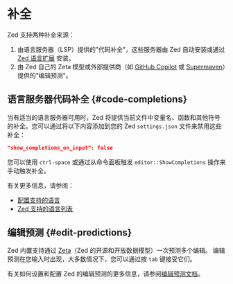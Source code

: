 # 补全

Zed 支持两种补全来源：

1. 由语言服务器（LSP）提供的"代码补全"，这些服务器由 Zed 自动安装或通过 [Zed 语言扩展](languages.md) 安装。
2. 由 Zed 自己的 Zeta 模型或外部提供商（如 [GitHub Copilot](#github-copilot) 或 [Supermaven](#supermaven)）提供的"编辑预测"。

## 语言服务器代码补全 {#code-completions}

当有适当的语言服务器可用时，Zed 将提供当前文件中变量名、函数和其他符号的补全。您可以通过将以下内容添加到您的 Zed `settings.json` 文件来禁用这些补全：

```json [settings]
"show_completions_on_input": false
```

您可以使用 `ctrl-space` 或通过从命令面板触发 `editor::ShowCompletions` 操作来手动触发补全。

有关更多信息，请参阅：

- [配置支持的语言](./configuring-languages.md)
- [Zed 支持的语言列表](./languages.md)

## 编辑预测 {#edit-predictions}

Zed 内置支持通过 [Zeta](https://huggingface.co/zed-industries/zeta)（Zed 的开源和开放数据模型）一次预测多个编辑。
编辑预测在您输入时出现，大多数情况下，您可以通过按 `tab` 键接受它们。

有关如何设置和配置 Zed 的编辑预测的更多信息，请参阅[编辑预测文档](./ai/edit-prediction.md)。
